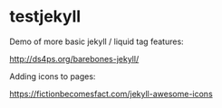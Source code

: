 # testjekyll

Demo of more basic jekyll / liquid tag features: 

http://ds4ps.org/barebones-jekyll/

Adding icons to pages: 

https://fictionbecomesfact.com/jekyll-awesome-icons
